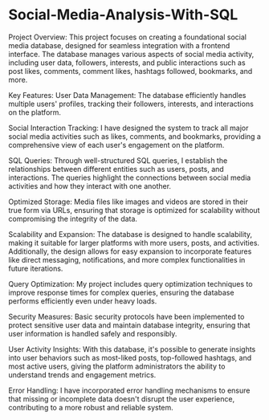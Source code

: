 # Social-Media-Analysis-With-SQL

Project Overview:
This project focuses on creating a foundational social media database, designed for seamless integration with a frontend interface. The database manages various aspects of social media activity, including user data, followers, interests, and public interactions such as post likes, comments, comment likes, hashtags followed, bookmarks, and more.

Key Features:
User Data Management: The database efficiently handles multiple users' profiles, tracking their followers, interests, and interactions on the platform.

Social Interaction Tracking: I have designed the system to track all major social media activities such as likes, comments, and bookmarks, providing a comprehensive view of each user's engagement on the platform.

SQL Queries: Through well-structured SQL queries, I establish the relationships between different entities such as users, posts, and interactions. The queries highlight the connections between social media activities and how they interact with one another.

Optimized Storage: Media files like images and videos are stored in their true form via URLs, ensuring that storage is optimized for scalability without compromising the integrity of the data.

Scalability and Expansion: The database is designed to handle scalability, making it suitable for larger platforms with more users, posts, and activities. Additionally, the design allows for easy expansion to incorporate features like direct messaging, notifications, and more complex functionalities in future iterations.

Query Optimization: My project includes query optimization techniques to improve response times for complex queries, ensuring the database performs efficiently even under heavy loads.

Security Measures: Basic security protocols have been implemented to protect sensitive user data and maintain database integrity, ensuring that user information is handled safely and responsibly.

User Activity Insights: With this database, it's possible to generate insights into user behaviors such as most-liked posts, top-followed hashtags, and most active users, giving the platform administrators the ability to understand trends and engagement metrics.

Error Handling: I have incorporated error handling mechanisms to ensure that missing or incomplete data doesn't disrupt the user experience, contributing to a more robust and reliable system.
